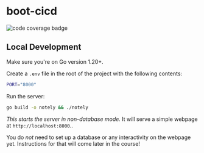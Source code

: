 # boot-cicd

![code coverage badge](https://github.com/Sysleec/boot-cicd/workflows/ci/badge.svg)

## Local Development

Make sure you're on Go version 1.20+.

Create a `.env` file in the root of the project with the following contents:

```bash
PORT="8000"
```

Run the server:

```bash
go build -o notely && ./notely
```

*This starts the server in non-database mode.* It will serve a simple webpage at `http://localhost:8000`..

You do *not* need to set up a database or any interactivity on the webpage yet. Instructions for that will come later in the course!
